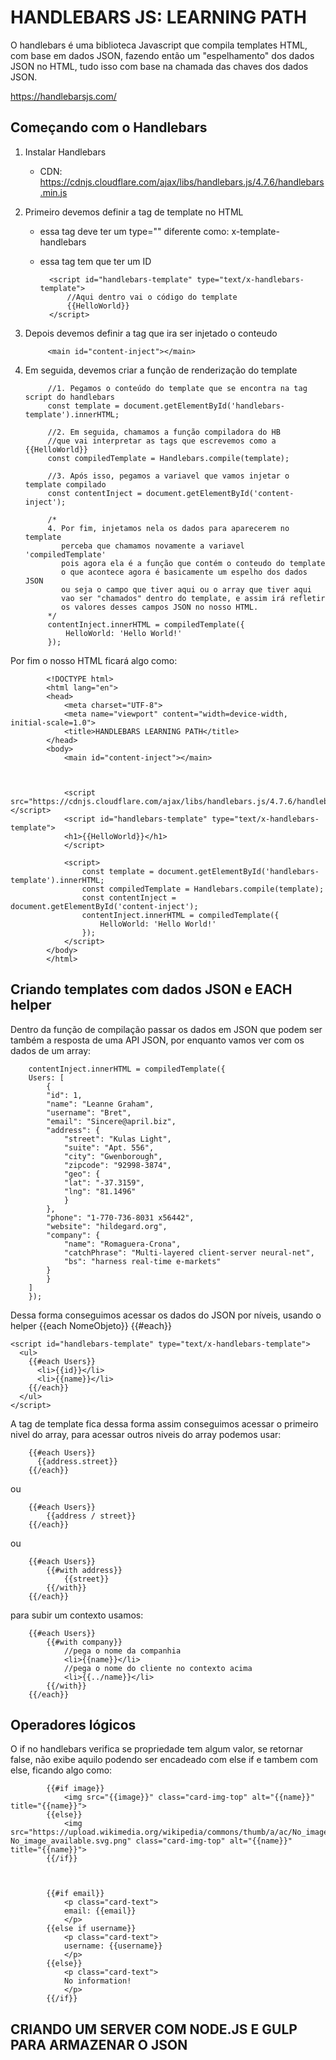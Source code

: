 # HANDLEBARS JS: LEARNING PATH

O handlebars é uma biblioteca Javascript que compila templates HTML,
com base em dados JSON, fazendo então um "espelhamento" dos dados JSON no HTML,
tudo isso com base na chamada das chaves dos dados JSON.

https://handlebarsjs.com/

## Começando com o Handlebars

1. Instalar Handlebars
    - CDN: https://cdnjs.cloudflare.com/ajax/libs/handlebars.js/4.7.6/handlebars.min.js

2. Primeiro devemos definir a tag de template no HTML
    - essa tag deve ter um type="" diferente como: x-template-handlebars
    - essa tag tem que ter um ID

            <script id="handlebars-template" type="text/x-handlebars-template">
                //Aqui dentro vai o código do template
                {{HelloWorld}}
            </script>

3. Depois devemos definir a tag que ira ser injetado o conteudo
        
            <main id="content-inject"></main>

4. Em seguida, devemos criar a função de renderização do template

            //1. Pegamos o conteúdo do template que se encontra na tag script do handlebars
            const template = document.getElementById('handlebars-template').innerHTML;

            //2. Em seguida, chamamos a função compiladora do HB
            //que vai interpretar as tags que escrevemos como a {{HelloWorld}}
            const compiledTemplate = Handlebars.compile(template);

            //3. Após isso, pegamos a variavel que vamos injetar o template compilado
            const contentInject = document.getElementById('content-inject');

            /*
            4. Por fim, injetamos nela os dados para aparecerem no template
               perceba que chamamos novamente a variavel 'compiledTemplate'
               pois agora ela é a função que contém o conteudo do template
               o que acontece agora é basicamente um espelho dos dados JSON
               ou seja o campo que tiver aqui ou o array que tiver aqui
               vao ser "chamados" dentro do template, e assim irá refletir
               os valores desses campos JSON no nosso HTML.
            */
            contentInject.innerHTML = compiledTemplate({
                HelloWorld: 'Hello World!'
            });

Por fim o nosso HTML ficará algo como:

            <!DOCTYPE html>
            <html lang="en">
            <head>
                <meta charset="UTF-8">
                <meta name="viewport" content="width=device-width, initial-scale=1.0">
                <title>HANDLEBARS LEARNING PATH</title>
            </head>
            <body>
                <main id="content-inject"></main>
                


                <script src="https://cdnjs.cloudflare.com/ajax/libs/handlebars.js/4.7.6/handlebars.min.js"></script>
                <script id="handlebars-template" type="text/x-handlebars-template">
                <h1>{{HelloWorld}}</h1>
                </script>

                <script>
                    const template = document.getElementById('handlebars-template').innerHTML;
                    const compiledTemplate = Handlebars.compile(template);
                    const contentInject = document.getElementById('content-inject');
                    contentInject.innerHTML = compiledTemplate({
                        HelloWorld: 'Hello World!'
                    });
                </script>
            </body>
            </html>

## Criando templates com dados JSON e EACH helper

Dentro da função de compilação passar os dados em JSON que podem ser também a resposta de uma API JSON,
por enquanto vamos ver com os dados de um array:

        contentInject.innerHTML = compiledTemplate({
        Users: [
            {
            "id": 1,
            "name": "Leanne Graham",
            "username": "Bret",
            "email": "Sincere@april.biz",
            "address": {
                "street": "Kulas Light",
                "suite": "Apt. 556",
                "city": "Gwenborough",
                "zipcode": "92998-3874",
                "geo": {
                "lat": "-37.3159",
                "lng": "81.1496"
                }
            },
            "phone": "1-770-736-8031 x56442",
            "website": "hildegard.org",
            "company": {
                "name": "Romaguera-Crona",
                "catchPhrase": "Multi-layered client-server neural-net",
                "bs": "harness real-time e-markets"
            }
            }
        ]
        });

Dessa forma conseguimos acessar os dados do JSON por níveis, usando o helper {{each NomeObjeto}} {{#each}}

    <script id="handlebars-template" type="text/x-handlebars-template">
      <ul>
        {{#each Users}}
          <li>{{id}}</li>
          <li>{{name}}</li>
        {{/each}}
      </ul>
    </script>

A tag de template fica dessa forma assim conseguimos acessar o primeiro nivel do array, para acessar outros niveis do array
podemos usar:

        {{#each Users}}
          {{address.street}}
        {{/each}}

ou

        {{#each Users}}
            {{address / street}}
        {{/each}}

ou

        {{#each Users}}
            {{#with address}}
                {{street}}
            {{/with}}
        {{/each}}

para subir um contexto usamos:

        {{#each Users}}
            {{#with company}}
                //pega o nome da companhia
                <li>{{name}}</li>
                //pega o nome do cliente no contexto acima
                <li>{{../name}}</li>
            {{/with}}
        {{/each}}

## Operadores lógicos

O if no handlebars verifica se propriedade tem algum valor, se retornar false, não exibe aquilo
podendo ser encadeado com else if e tambem com else, ficando algo como:

            {{#if image}}
                <img src="{{image}}" class="card-img-top" alt="{{name}}" title="{{name}}">
            {{else}}
                <img src="https://upload.wikimedia.org/wikipedia/commons/thumb/a/ac/No_image_available.svg/600px-No_image_available.svg.png" class="card-img-top" alt="{{name}}" title="{{name}}">
            {{/if}}



            {{#if email}}
                <p class="card-text">
                email: {{email}}
                </p>
            {{else if username}}
                <p class="card-text">
                username: {{username}}
                </p>
            {{else}}
                <p class="card-text">
                No information!
                </p>
            {{/if}}

## CRIANDO UM SERVER COM NODE.JS E GULP PARA ARMAZENAR O JSON